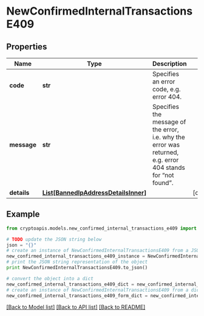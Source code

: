 # NewConfirmedInternalTransactionsE409


## Properties
Name | Type | Description | Notes
------------ | ------------- | ------------- | -------------
**code** | **str** | Specifies an error code, e.g. error 404. | 
**message** | **str** | Specifies the message of the error, i.e. why the error was returned, e.g. error 404 stands for “not found”. | 
**details** | [**List[BannedIpAddressDetailsInner]**](BannedIpAddressDetailsInner.md) |  | [optional] 

## Example

```python
from cryptoapis.models.new_confirmed_internal_transactions_e409 import NewConfirmedInternalTransactionsE409

# TODO update the JSON string below
json = "{}"
# create an instance of NewConfirmedInternalTransactionsE409 from a JSON string
new_confirmed_internal_transactions_e409_instance = NewConfirmedInternalTransactionsE409.from_json(json)
# print the JSON string representation of the object
print NewConfirmedInternalTransactionsE409.to_json()

# convert the object into a dict
new_confirmed_internal_transactions_e409_dict = new_confirmed_internal_transactions_e409_instance.to_dict()
# create an instance of NewConfirmedInternalTransactionsE409 from a dict
new_confirmed_internal_transactions_e409_form_dict = new_confirmed_internal_transactions_e409.from_dict(new_confirmed_internal_transactions_e409_dict)
```
[[Back to Model list]](../README.md#documentation-for-models) [[Back to API list]](../README.md#documentation-for-api-endpoints) [[Back to README]](../README.md)


